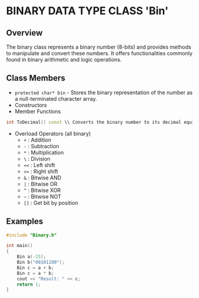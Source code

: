 # BINARY DATA TYPE CLASS 'Bin'
## Overview
The binary class represents a binary number (8-bits) and provides methods to manipulate and convert these numbers. It offers functionalities commonly found in binary arithmetic and logic operations.

## Class Members
* `protected char* bin` - Stores the binary representation of the number as a null-terminated character array. 
* Constructors
* Member Functions
```c++
int ToDecimal() const \\ Converts the binary number to its decimal equivalent
```

* Overload Operators (all binary)
  + `+`  : Addition
  + `-`  : Subtraction
  + `*`  : Multiplication
  + `\`  : Division
  + `<<` : Left shift
  + `>>` : Right shift
  + `&`  : Bitwise AND
  + `|`  : Bitwise OR
  + `^`  : Bitwise XOR
  + `~`  : Bitwise NOT
  + `[]` : Get bit by position

## Examples
```c++
#include "Binary.h"

int main()
{
    Bin a(-15);
    Bin b("00101100");
    Bin c = a + b;
    Bin c = a * b;
    cout << "Result: " << c;
    return 1;
}
 
